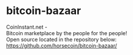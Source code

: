 # bitcoin-bazaar
CoinInstant.net - <br>Bitcoin marketplace by the people for the people!<br>
Open source located in the repository below:<br>
https://github.com/horsecoin/bitcoin-bazaar/
